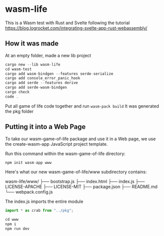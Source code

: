 # wasm-life

This is a Wasm test with Rust and Svelte following the tutorial https://blog.logrocket.com/integrating-svelte-app-rust-webassembly/

## How it was made

At an empty folder, made a new lib project

```rust
cargo new --lib wasm-life
cd wasm-test
cargo add wasm-bindgen --features serde-serialize
cargo add console_error_panic_hook
cargo add serde --features derive
cargo add serde-wasm-bindgen
cargo check
code .
```

Put all game of life code together and run `wasm-pack build` It was generated the pkg folder

## Putting it into a Web Page

To take our wasm-game-of-life package and use it in a Web page, we use the create-wasm-app JavaScript project template.

Run this command within the wasm-game-of-life directory:

```js
npm init wasm-app www
```

Here's what our new wasm-game-of-life/www subdirectory contains:

wasm-life/www/
├── bootstrap.js
├── index.html
├── index.js
├── LICENSE-APACHE
├── LICENSE-MIT
├── package.json
├── README.md
└── webpack.config.js

The index.js imports the entire module

```js
import * as crab from "../pkg";
```

```js
cd www
npm i
npm run dev
```

